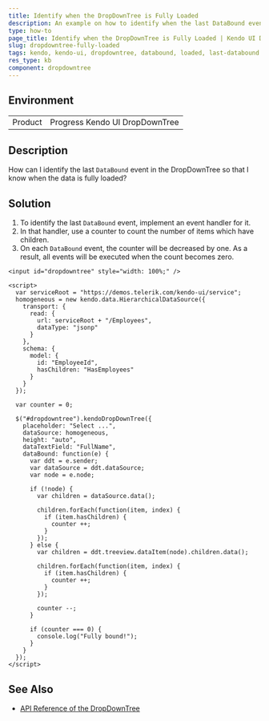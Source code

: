 ```yaml
---
title: Identify when the DropDownTree is Fully Loaded
description: An example on how to identify when the last DataBound event is fired in the Kendo UI DropDownTree.
type: how-to
page_title: Identify when the DropDownTree is Fully Loaded | Kendo UI DropDownTree for jQuery
slug: dropdowntree-fully-loaded
tags: kendo, kendo-ui, dropdowntree, databound, loaded, last-databound
res_type: kb
component: dropdowntree
---
```


## Environment

<table>
 <tr>
  <td>Product</td>
  <td>Progress Kendo UI DropDownTree</td>
 </tr>
</table>

## Description

How can I identify the last `DataBound` event in the DropDownTree so that I know when the data is fully loaded?

## Solution

1. To identify the last `DataBound` event, implement an event handler for it.
1. In that handler, use a counter to count the number of items which have children.
1. On each `DataBound` event, the counter will be decreased by one. As a result, all events will be executed when the count becomes zero.

```dojo
<input id="dropdowntree" style="width: 100%;" />

<script>
  var serviceRoot = "https://demos.telerik.com/kendo-ui/service";
  homogeneous = new kendo.data.HierarchicalDataSource({
    transport: {
      read: {
        url: serviceRoot + "/Employees",
        dataType: "jsonp"
      }
    },
    schema: {
      model: {
        id: "EmployeeId",
        hasChildren: "HasEmployees"
      }
    }
  });

  var counter = 0;

  $("#dropdowntree").kendoDropDownTree({
    placeholder: "Select ...",
    dataSource: homogeneous,
    height: "auto",
    dataTextField: "FullName",
    dataBound: function(e) {
      var ddt = e.sender;
      var dataSource = ddt.dataSource;
      var node = e.node;

      if (!node) {
        var children = dataSource.data();

        children.forEach(function(item, index) {
          if (item.hasChildren) {
            counter ++;
          }
        });
      } else {
        var children = ddt.treeview.dataItem(node).children.data();

        children.forEach(function(item, index) {
          if (item.hasChildren) {
            counter ++;
          }
        });

        counter --;
      }

      if (counter === 0) {
        console.log("Fully bound!");
      }
    }
  });
</script>
```

## See Also

* [API Reference of the DropDownTree](http://docs.telerik.com/kendo-ui/api/javascript/ui/dropdowntree)
